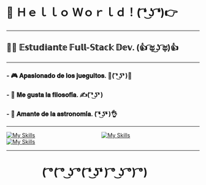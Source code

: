 # 👋 Ｈｅｌｌｏ Ｗｏｒｌｄ！( ͡❛ ͜ʖ ͡❛)👉

**********************************************************************

## 👨‍💻 𝔼𝕤𝕥𝕦𝕕𝕚𝕒𝕟𝕥𝕖 𝔽𝕦𝕝𝕝-𝕊𝕥𝕒𝕔𝕜 𝔻𝕖𝕧. (👍 ͡ಥ ͜ʖ ͡ಥ)👍

**********************************************************************

### - 🎮 𝐀𝐩𝐚𝐬𝐢𝐨𝐧𝐚𝐝𝐨 𝐝𝐞 𝐥𝐨𝐬 𝐣𝐮𝐞𝐠𝐮𝐢𝐭𝐨𝐬. 👊( ͡❛ ͜ʖ͡❛ )👊

### - 💬 𝐌𝐞 𝐠𝐮𝐬𝐭𝐚 𝐥𝐚 𝐟𝐢𝐥𝐨𝐬𝐨𝐟𝐢́𝐚. ✍( ͡❛ ͜ʖ͡❛ )

### - 🔭 𝐀𝐦𝐚𝐧𝐭𝐞 𝐝𝐞 𝐥𝐚 𝐚𝐬𝐭𝐫𝐨𝐧𝐨𝐦𝐢́𝐚. ( ͡❛ ͜ʖ͡❛ )👌

**********************************************************************

[![My Skills](https://skillicons.dev/icons?i=linkedin)](https://www.linkedin.com/in/sommafederico1/)                                            [![My Skills](https://skillicons.dev/icons?i=instagram)](https://www.instagram.com/somma.federico/)‍‍‍‍‍‍‍‍‍‍                                            [![My Skills](https://skillicons.dev/icons?i=twitter)](https://twitter.com/sommafeder1co)

**********************************************************************

#               ( ͡°( ͡° ͜ʖ ͡°( ͡❛ ͜ʖ͡❛ ) ͡° ͜ʖ ͡°) ͡°)
